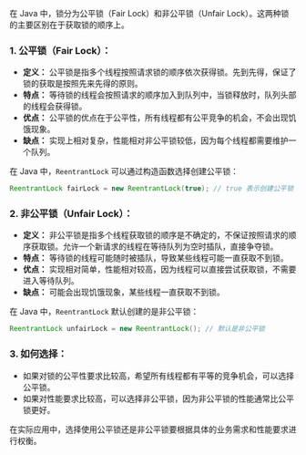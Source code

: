 在 Java 中，锁分为公平锁（Fair Lock）和非公平锁（Unfair Lock）。这两种锁的主要区别在于获取锁的顺序上。

### 1. 公平锁（Fair Lock）：

- **定义：** 公平锁是指多个线程按照请求锁的顺序依次获得锁。先到先得，保证了锁的获取是按照先来先得的原则。
- **特点：** 等待锁的线程会按照请求的顺序加入到队列中，当锁释放时，队列头部的线程会获得锁。
- **优点：** 公平锁的优点在于公平性，所有线程都有公平竞争的机会，不会出现饥饿现象。
- **缺点：** 实现上相对复杂，性能相对非公平锁较低，因为每个线程都需要维护一个队列。

在 Java 中，`ReentrantLock` 可以通过构造函数选择创建公平锁：

```java
ReentrantLock fairLock = new ReentrantLock(true); // true 表示创建公平锁
```

### 2. 非公平锁（Unfair Lock）：

- **定义：** 非公平锁是指多个线程获取锁的顺序是不确定的，不保证按照请求的顺序获取锁。允许一个新请求的线程在等待队列为空时插队，直接争夺锁。
- **特点：** 等待锁的线程可能随时被插队，导致某些线程可能一直获取不到锁。
- **优点：** 实现相对简单，性能相对较高，因为线程可以直接尝试获取锁，不需要进入等待队列。
- **缺点：** 可能会出现饥饿现象，某些线程一直获取不到锁。

在 Java 中，`ReentrantLock` 默认创建的是非公平锁：

```java
ReentrantLock unfairLock = new ReentrantLock(); // 默认是非公平锁
```

### 3. 如何选择：

- 如果对锁的公平性要求比较高，希望所有线程都有平等的竞争机会，可以选择公平锁。
- 如果对性能要求比较高，可以选择非公平锁，因为非公平锁的性能通常比公平锁更好。

在实际应用中，选择使用公平锁还是非公平锁要根据具体的业务需求和性能要求进行权衡。
